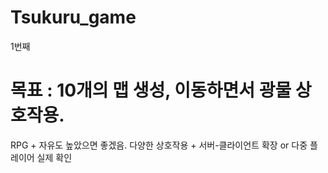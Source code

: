 # Tsukuru_game

1번째
# 목표 : 10개의 맵 생성, 이동하면서 광물 상호작용.

RPG + 자유도 높았으면 좋겠음.
다양한 상호작용 + 서버-클라이언트 확장 or 다중 플레이어 실제 확인
